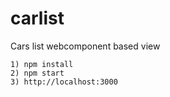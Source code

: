 # carlist
Cars list webcomponent based view


```
1) npm install
2) npm start
3) http://localhost:3000
```
